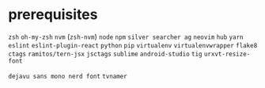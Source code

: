 # prerequisites
`zsh`
`oh-my-zsh`
`nvm` (`zsh-nvm`)
`node`
`npm`
`silver searcher ag`
`neovim`
`hub`
`yarn`
`eslint`
`eslint-plugin-react`
`python`
`pip`
`virtualenv`
`virtualenvwrapper`
`flake8`
`ctags`
`ramitos/tern-jsx`
`jsctags`
`sublime`
`android-studio`
`tig`
`urxvt-resize-font`

`dejavu sans mono nerd font`
`tvnamer`
